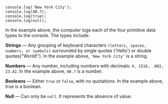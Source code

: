 ```
console.log('New York City');
console.log(40.7);
console.log(true);
console.log(null);
```

In the example above, the computer logs each of the four primitive data types to the console. The types include:

**Strings** — Any grouping of keyboard characters ```(letters, spaces, numbers, or symbols)``` surrounded by single quotes ('Hello') or double quotes("World!"). In the example above, ```'New York City'``` is a string.

**Numbers** — Any number, including numbers with decimals: ```4, 1516, .002, 23.42```. In the example above, ```40.7``` is a number.

**Booleans** — Either ```true``` or ```false```, with no quotations. In the example above, true is a boolean.

**Null** — Can only be ```null```. It represents the absence of value.
